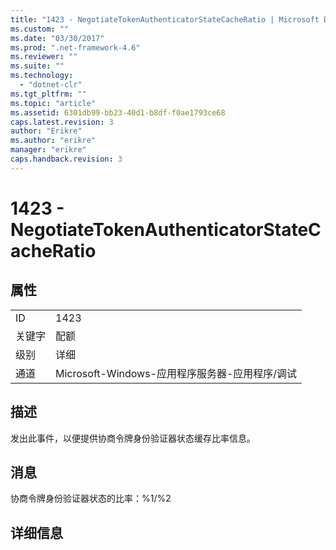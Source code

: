 ```yaml
---
title: "1423 - NegotiateTokenAuthenticatorStateCacheRatio | Microsoft Docs"
ms.custom: ""
ms.date: "03/30/2017"
ms.prod: ".net-framework-4.6"
ms.reviewer: ""
ms.suite: ""
ms.technology: 
  - "dotnet-clr"
ms.tgt_pltfrm: ""
ms.topic: "article"
ms.assetid: 6301db99-bb23-40d1-b8df-f0ae1793ce68
caps.latest.revision: 3
author: "Erikre"
ms.author: "erikre"
manager: "erikre"
caps.handback.revision: 3
---
```

# 1423 - NegotiateTokenAuthenticatorStateCacheRatio
## 属性  
  
|||  
|-|-|  
|ID|1423|  
|关键字|配额|  
|级别|详细|  
|通道|Microsoft\-Windows\-应用程序服务器\-应用程序\/调试|  
  
## 描述  
 发出此事件，以便提供协商令牌身份验证器状态缓存比率信息。  
  
## 消息  
 协商令牌身份验证器状态的比率：%1\/%2  
  
## 详细信息